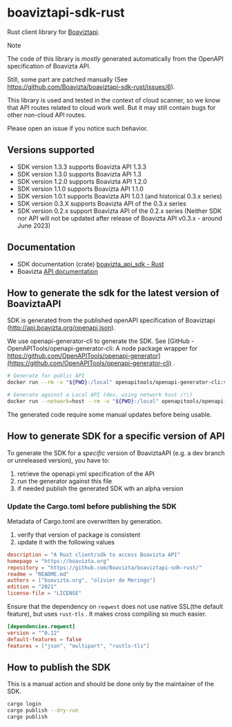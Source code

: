 # boaviztapi-sdk-rust

Rust client library for [Boaviztapi](https://github.com/Boavizta/boaviztapi).

> [!NOTE]
> The code of this library is _mostly_ generated automatically from the OpenAPI specification of Boavizta API.
>
> Still, some part are patched manually (See https://github.com/Boavizta/boaviztapi-sdk-rust/issues/6).
>
> This library is used and tested in the context of cloud scanner, so we know that API routes related to cloud work well. But it may still contain bugs for other non-cloud API routes.
> 
> Please open an issue if you notice such behavior.

## Versions supported

- SDK version 1.3.3 supports Boavizta API 1.3.3
- SDK version 1.3.0 supports Boavizta API 1.3
- SDK version 1.2.0 supports Boavizta API 1.2.0
- SDK version 1.1.0 supports Boavizta API 1.1.0
- SDK version 1.0.1 supports Boavizta API 1.0.1 (and historical 0.3.x series)
- SDK version 0.3.X supports Boavizta API of the 0.3.x series
- SDK version 0.2.x support Boavizta API of the 0.2.x series (Neither SDK nor API will not be updated after release of Boavizta API v0.3.x - around June 2023)



## Documentation

- SDK documentation (crate) [boavizta_api_sdk - Rust](https://docs.rs/boavizta_api_sdk/latest/boavizta_api_sdk/)
- Boavizta [API documentation](https://doc.api.boavizta.org/)

## How to generate  the sdk for the latest version of  BoaviztaAPI

SDK is generated from the published openAPI specification of Boaviztapi (<http://api.boavizta.org/openapi.json>).

We use openapi-generator-cli to generate the SDK. See [GitHub - OpenAPITools/openapi-generator-cli: A node package wrapper for https://github.com/OpenAPITools/openapi-generator](https://github.com/OpenAPITools/openapi-generator-cli) .

```sh
# Generate for public API
docker run --rm -v "${PWD}:/local" openapitools/openapi-generator-cli:v7.10.0 generate -i https://api.boavizta.org/openapi.json   -g rust  -o /local/ --package-name boavizta_api_sdk
```

```sh
# Generate against a Local API (dev, using network host /!\)
docker run --network=host --rm -v "${PWD}:/local" openapitools/openapi-generator-cli:v7.10.0 generate -i http://localhost:5000/openapi.json  -g rust  -o /local/ --package-name boavizta_api_sdk
```

The generated code require some manual updates before being usable.

## How to generate SDK for a specific version of API

To generate the SDK for a *specific* version of BoaviztaAPI (e.g.  a dev branch or unreleased version), you have to:

1. retrieve the openapi.yml specification of the API
2. run the generator against this file
3. if needed publish the generated SDK wth an alpha version

### Update the Cargo.toml before publishing the SDK

Metadata of Cargo.toml are overwritten by generation.

1. verify that version of package is consistent
2. update it with the following values

```toml
description = "A Rust client/sdk to access Boavizta API"
homepage = "https://boavizta.org"
repository = "https://github.com/Boavizta/boaviztapi-sdk-rust/"
readme = "README.md"
authors = ["boavizta.org", "olivier de Meringo"]
edition = "2021"
license-file = "LICENSE"
```

Ensure that the dependency on `reqwest`  does not use native SSL(the default feature), but uses  `rust-tls` . It makes cross compiling so much easier.

```toml
[dependencies.reqwest]
version = "^0.12"
default-features = false 
features = ["json", "multipart", "rustls-tls"]
```

## How to publish the SDK

This is a manual action and should be done only by the maintainer of the SDK.

```sh
cargo login
cargo publish --dry-run
cargo publish
```
